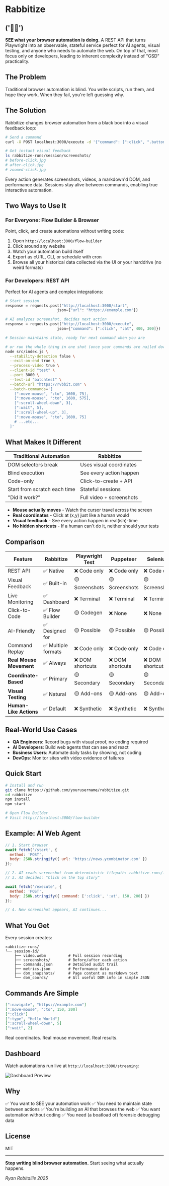  # Rabbitize
 ## ('🐰👀')


**SEE what your browser automation is doing.** A REST API that turns Playwright into an observable, stateful service perfect for AI agents, visual testing, and anyone who needs to automate the web. On top of that, most focus only on developers, leading to inherent complexity instead of "GSD" practicality.

## The Problem

Traditional browser automation is blind. You write scripts, run them, and hope they work. When they fail, you're left guessing why.

## The Solution

Rabbitize changes browser automation from a black box into a visual feedback loop:

```bash
# Send a command
curl -X POST localhost:3000/execute -d '{"command": [":click", ".button"]}'

# Get instant visual feedback
ls rabbitize-runs/session/screenshots/
# before-click.jpg
# after-click.jpg
# zoomed-click.jpg
```

Every action generates screenshots, videos, a markdown'd DOM, and performance data. Sessions stay alive between commands, enabling true interactive automation.

## Two Ways to Use It

### For Everyone: Flow Builder & Browser
Point, click, and create automations without writing code:
1. Open `http://localhost:3000/flow-builder`
2. Click around any website
3. Watch your automation build itself
4. Export as cURL, CLI, or schedule with cron
5. Browse all your historical data collected via the UI or your harddrive (no weird formats)

### For Developers: REST API
Perfect for AI agents and complex integrations:
```python
# Start session
response = requests.post("http://localhost:3000/start",
                       json={"url": "https://example.com"})

# AI analyzes screenshot, decides next action
response = requests.post("http://localhost:3000/execute",
                       json={"command": [":click", ":at", 400, 300]})

# Session maintains state, ready for next command when you are
```

```bash
# or run the whole thing in one shot (once your commands are nailed down, just run it)
node src/index.js \
  --stability-detection false \
  --exit-on-end true \
  --process-video true \
  --client-id "test" \
  --port 3000 \
  --test-id "batchtest" \
  --batch-url "https://rvbbit.com" \
  --batch-commands='[
    [":move-mouse", ":to", 1600, 75],
    [":move-mouse", ":to", 1600, 575],
    [":scroll-wheel-down", 3],
    [":wait", 5],
    [":scroll-wheel-up", 3],
    [":move-mouse", ":to", 1600, 75]
    # ...etc...
  ]'
```

## What Makes It Different

| Traditional Automation | Rabbitize |
|------------------------|-----------|
| DOM selectors break | Uses visual coordinates |
| Blind execution | See every action happen |
| Code-only | Click-to-create + API |
| Start from scratch each time | Stateful sessions |
| "Did it work?" | Full video + screenshots |

- **Mouse actually moves** - Watch the cursor travel across the screen
- **Real coordinates** - Click at (x,y) just like a human would
- **Visual feedback** - See every action happen in real(ish)-time
- **No hidden shortcuts** - If a human can't do it, neither should your tests

## Comparison

| Feature | Rabbitize | Playwright Test | Puppeteer | Selenium |
|---------|-----------|-----------------|-----------|----------|
| REST API | ✅ Native | ❌ Code only | ❌ Code only | ❌ Code only |
| Visual Feedback | ✅ Built-in | 🟡 Screenshots | 🟡 Screenshots | 🟡 Screenshots |
| Live Monitoring | ✅ Dashboard | ❌ Terminal | ❌ Terminal | ❌ Terminal |
| Click-to-Code | ✅ Flow Builder | 🟡 Codegen | ❌ None | ❌ None |
| AI-Friendly | ✅ Designed for | 🟡 Possible | 🟡 Possible | 🟡 Possible |
| Command Replay | ✅ Multiple formats | ❌ Code only | ❌ Code only | ❌ Code only |
| **Real Mouse Movement** | ✅ Always | ❌ DOM shortcuts | ❌ DOM shortcuts | ❌ DOM shortcuts |
| **Coordinate-Based** | ✅ Primary | 🟡 Secondary | 🟡 Secondary | 🟡 Secondary |
| **Visual Testing** | ✅ Natural | 🟡 Add-ons | 🟡 Add-ons | 🟡 Add-ons |
| **Human-Like Actions** | ✅ Default | ❌ Synthetic | ❌ Synthetic | ❌ Synthetic |

## Real-World Use Cases

- **QA Engineers**: Record bugs with visual proof, no coding required
- **AI Developers**: Build web agents that can see and react
- **Business Users**: Automate daily tasks by showing, not coding
- **DevOps**: Monitor sites with video evidence of failures

## Quick Start

```bash
# Install and run
git clone https://github.com/yourusername/rabbitize.git
cd rabbitize
npm install
npm start

# Open Flow Builder
# Visit http://localhost:3000/flow-builder
```

## Example: AI Web Agent

```javascript
// 1. Start browser
await fetch('/start', {
  method: 'POST',
  body: JSON.stringify({ url: 'https://news.ycombinator.com' })
});

// 2. AI reads screenshot from deterministic filepath: rabbitize-runs/.../screenshots/latest.jpg
// 3. AI decides: "Click on the top story"

await fetch('/execute', {
  method: 'POST',
  body: JSON.stringify({ command: [':click', ':at', 150, 200] })
});

// 4. New screenshot appears, AI continues...
```

## What You Get

Every session creates:
```
rabbitize-runs/
└── session-id/
    ├── video.webm          # Full session recording
    ├── screenshots/        # Before/after each action
    ├── commands.json       # Detailed audit trail
    ├── metrics.json        # Performance data
    ├── dom_snapshots/      # Page content as markdown text
    └── dom_coords/         # All useful DOM info in simple JSON
```

## Commands Are Simple

```json
[":navigate", "https://example.com"]
[":move-mouse", ":to", 150, 200]
[":click"]
[":type", "Hello World"]
[":scroll-wheel-down", 5]
[":wait", 2]
```

Real coordinates. Real mouse movement. Real results.

## Dashboard

Watch automations run live at `http://localhost:3000/streaming`:

![Dashboard Preview](docs/dashboard.png)

## Why

✅ You want to SEE your automation work
✅ You need to maintain state between actions
✅ You're building an AI that browses the web
✅ You want automation without coding
✅ You need (a boatload of) forensic debugging data

## License

MIT

---

**Stop writing blind browser automation.** Start seeing what actually happens.

_Ryan Robitaille 2025_

